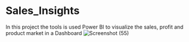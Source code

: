 # Sales_Insights
In this project the tools is used Power BI to visualize the sales, profit and product market in a Dashboard
![Screenshot (55)](https://user-images.githubusercontent.com/121254860/216808362-6824db3a-e8ca-4b66-8562-94b6468c05fd.png)
